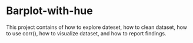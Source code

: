 # Barplot-with-hue
This project contains of how to explore dateset, how to clean dataset, how to use corr(), how to visualize dataset, and how to report findings.
